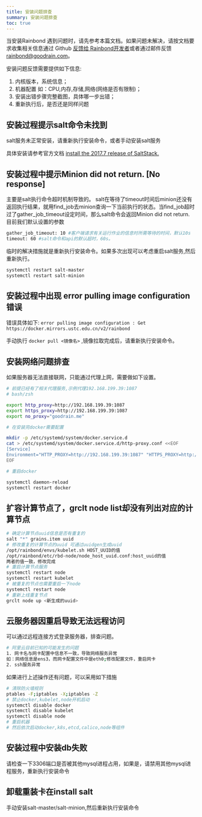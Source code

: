 ```yaml
---
title: 安装问题排查
summary: 安装问题排查
toc: true
---
```


当安装Rainbond 遇到问题时，请先参考本篇文档。如果问题未解决，请按文档要求收集相关信息通过 Github [反馈给 Rainbond开发者](https://github.com/goodrain/rainbond-install/issues/new)或者通过邮件反馈<rainbond@goodrain.com>。

安装问题反馈需要提供如下信息:

1. 内核版本，系统信息；
2. 机器配置 如：CPU,内存,存储,网络(网络是否有限制)；
3. 安装出错步骤完整截图，具体哪一步出错；
4. 重新执行后，是否还是同样问题

## 安装过程提示salt命令未找到

salt服务未正常安装，请重新执行安装命令，或者手动安装salt服务

具体安装请参考官方文档 [install the 2017.7 release of SaltStack.](https://repo.saltstack.com/2017.7.html)

## 安装过程中提示Minion did not return. [No response]
主要是salt执行命令超时机制导致的。
salt在等待了timeout时间后minion还没有返回执行结果，就用find_job去minion查询一下当前执行的状态。当find_job超时过了gather_job_timeout设定时间，那么salt命令会返回Minion did not return.
目前我们默认设置的参数

```bash
gather_job_timeout: 10 #客户端请求有关运行作业的信息时所需等待的时间，默认10s
timeout: 60 #salt命令和api的默认超时，60s。
```
临时的解决措施就是重新执行安装命令。如果多次出现可以考虑重启salt服务,然后重新执行。

```bash
systemctl restart salt-master
systemctl restart salt-minion
```

## 安装过程中出现 error pulling image configuration 错误

错误具体如下: `error pulling image configuration : Get https://docker.mirrors.ustc.edu.cn/v2/rainbond`

手动执行 `docker pull <镜像名>` ,镜像拉取完成后，请重新执行安装命令。

## 安装网络问题排查

如果服务器无法直接联网，只能通过代理上网，需要做如下设置。

```bash
# 前提已经有了相关代理服务,示例代理192.168.199.39:1087
# bash/zsh

export http_proxy=http://192.168.199.39:1087
export https_proxy=http://192.168.199.39:1087
export no_proxy="goodrain.me"

# 在安装完docker需要配置

mkdir -p /etc/systemd/system/docker.service.d
cat > /etc/systemd/system/docker.service.d/http-proxy.conf <<EOF
[Service]
Environment="HTTP_PROXY=http://192.168.199.39:1087" "HTTPS_PROXY=http://192.168.199.39:1087" "NO_PROXY=goodrain.me"
EOF

# 重启docker

systemctl daemon-reload
systemctl restart docker
```

## 扩容计算节点了，grclt node list却没有列出对应的计算节点

```bash
# 确定计算节点uuid信息是否有重复的
salt "*" grains.item uuid
# 修改重复的计算节点的uuid 可通过uuidgen生成uuid
/opt/rainbond/envs/kubelet.sh HOST_UUID的值
/opt/rainbond/etc/rbd-node/node_host_uuid.conf:host_uuid的值
两者的值一致，修改完成
# 重启计算节点服务
systemctl restart node
systemctl restart kubelet
# 被重复的节点也需要重启一下node
systemctl restart node
# 重新上线重复节点
grclt node up <新生成的uuid>
```

## 云服务器因重启导致无法远程访问

可以通过远程连接方式登录服务器，排查问题。

```bash
# 阿里云目前已知的可能发生的问题
1. 网卡名与网卡配置中信息不一致，导致网络服务异常
如：网络信息是ens3，而网卡配置文件中是eth0;修改配置文件，重启网卡
2. ssh服务异常
```

如果进行上述操作还有问题，可以采用如下措施

```bash
# 清除防火墙规则
ptables -F;iptables -X;iptables -Z
# 禁止docker,kubelet,node开机启动
systemctl disable docker
systemctl disable kubelet
systemctl disable node
# 重启机器
# 然后依次启动docker,k8s,etcd,calico,node等组件
```

## 安装过程中安装db失败

请检查一下3306端口是否被其他mysql进程占用，如果是，请禁用其他mysql进程服务，重新执行安装命令

## 卸载重装卡在install salt

手动安装salt-master/salt-minion,然后重新执行安装命令
